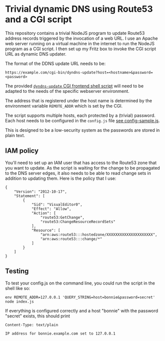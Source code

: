 # Trivial dynamic DNS using Route53 and a CGI script

This repository contains a trivial NodeJS program to update Route53
address records triggered by the invocation of a web URL.  I use an
Apache web server running on a virtual machine in the internet to run
the NodeJS program as a CGI script.  I then set up my Fritz box to
invoke the CGI script URL as dynamic DNS updater.

The format of the DDNS update URL needs to be:

    https://example.com/cgi-bin/dyndns-update?host=<hostname>&password=<password>

The provided [`dyndns-update` CGI frontend shell
script](dyndns-update) will need to be adapted to the needs of the
specific webserver environment.

The address that is registered under the host name is determined by
the environment variable `REMOTE_ADDR` which is set by the CGI.

The script supports multiple hosts, each protected by a (trivial)
password.  Each host needs to be configured in the `config.js` file
[see config-sample.js](config-sample.js).

This is designed to be a low-security system as the passwords are
stored in plain text.

## IAM policy

You'll need to set up an IAM user that has access to the Route53 zone
that you want to update.  As the script is waiting for the change to
be propagated to the DNS server edges, it also needs to be able to
read change sets in addition to updating them.  Here is the policy
that I use:

```
{
    "Version": "2012-10-17",
    "Statement": [
        {
            "Sid": "VisualEditor0",
            "Effect": "Allow",
            "Action": [
                "route53:GetChange",
                "route53:ChangeResourceRecordSets"
            ],
            "Resource": [
                "arn:aws:route53:::hostedzone/XXXXXXXXXXXXXXXXXXXXX",
                "arn:aws:route53:::change/*"
            ]
        }
    ]
}
```

## Testing

To test your config.js on the command line, you could run the script
in the shell like so:

    env REMOTE_ADDR=127.0.0.1 'QUERY_STRING=host=bonnie&password=secret' node index.js

If everything is configured correctly and a host "bonnie" with the
password "secret" exists, this should print

    Content-Type: text/plain

    IP address for bonnie.example.com set to 127.0.0.1
